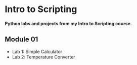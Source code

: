 # Intro to Scripting

#### Python labs and projects from my Intro to Scripting course.

## Module 01
- Lab 1: Simple Calculator
- Lab 2: Temperature Converter